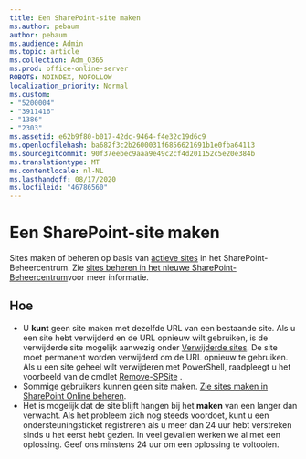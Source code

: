```yaml
---
title: Een SharePoint-site maken
ms.author: pebaum
author: pebaum
ms.audience: Admin
ms.topic: article
ms.collection: Adm_O365
ms.prod: office-online-server
ROBOTS: NOINDEX, NOFOLLOW
localization_priority: Normal
ms.custom:
- "5200004"
- "3911416"
- "1386"
- "2303"
ms.assetid: e62b9f80-b017-42dc-9464-f4e32c19d6c9
ms.openlocfilehash: ba682f3c2b2600031f6856621691b1e0fba64113
ms.sourcegitcommit: 90f37eebec9aaa9e49c2cf4d201152c5e20e384b
ms.translationtype: MT
ms.contentlocale: nl-NL
ms.lasthandoff: 08/17/2020
ms.locfileid: "46786560"
---
```

# <a name="create-a-sharepoint-site"></a>Een SharePoint-site maken

Sites maken of beheren op basis van [actieve sites](https://admin.microsoft.com/sharepoint?page=sitemanagement&modern=true) in het SharePoint-Beheercentrum. Zie [sites beheren in het nieuwe SharePoint-Beheercentrum](https://docs.microsoft.com/sharepoint/manage-site-creation)voor meer informatie. 

## <a name="tips"></a>Hoe

- U **kunt** geen site maken met dezelfde URL van een bestaande site. Als u een site hebt verwijderd en de URL opnieuw wilt gebruiken, is de verwijderde site mogelijk aanwezig onder [Verwijderde sites](https://admin.microsoft.com/sharepoint?page=recyclebin&modern=true). De site moet permanent worden verwijderd om de URL opnieuw te gebruiken. Als u een site geheel wilt verwijderen met PowerShell, raadpleegt u het voorbeeld van de cmdlet [Remove-SPSite](https://docs.microsoft.com/sharepoint/manage-sites-in-new-admin-center#delete-a-site) .
- Sommige gebruikers kunnen geen site maken. [Zie sites maken in SharePoint Online beheren](https://docs.microsoft.com/sharepoint/manage-site-creation).
- Het is mogelijk dat de site blijft hangen bij het **maken** van een langer dan verwacht. Als het probleem zich nog steeds voordoet, kunt u een ondersteuningsticket registreren als u meer dan 24 uur hebt verstreken sinds u het eerst hebt gezien. In veel gevallen werken we al met een oplossing. Geef ons minstens 24 uur om een oplossing te voltooien.
